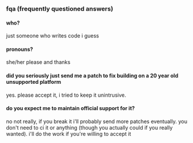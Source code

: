 ### fqa (frequently questioned answers)

#### who?
just someone who writes code i guess

#### pronouns?
she/her please and thanks

#### did you seriously just send me a patch to fix building on a 20 year old unsupported platform
yes. please accept it, i tried to keep it unintrusive.

#### do you expect me to maintain official support for it?
no not really, if you break it i'll probably send more patches eventually. you don't need to ci it or anything (though you actually could if you really wanted). i'll do the work if you're willing to accept it

